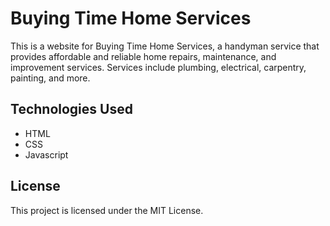 # Buying Time Home Services
This is a website for Buying Time Home Services, a handyman service that provides affordable and reliable home repairs, maintenance, and improvement services. Services include plumbing, electrical, carpentry, painting, and more.

## Technologies Used
- HTML
- CSS
- Javascript

## License
This project is licensed under the MIT License.
